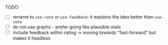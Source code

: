 TODO:

- [ ] rename to `use-rate` or `use-feedback`: it explains the idea better than `use-vote`
- [ ] do not use graphs - prefer going like plausible stats
- [ ] include feedback within rating -> moving towards "fast-forward" but makes it headless
